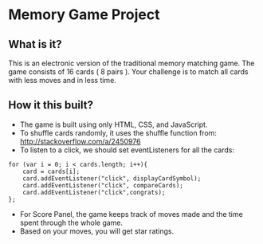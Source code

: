 # Memory Game Project

## What is it?

This is an electronic  version of the traditional memory matching game. The game consists of 16 cards ( 8 pairs ).
Your challenge is to match all cards with less moves and in less time.


## How it this built?

* The game is built using only HTML, CSS, and JavaScript.
* To shuffle cards randomly, it uses the shuffle function from: http://stackoverflow.com/a/2450976
* To listen to a click, we should set eventListeners for all the cards:
```
for (var i = 0; i < cards.length; i++){
    card = cards[i];
    card.addEventListener("click", displayCardSymbol);
    card.addEventListener("click", compareCards);
    card.addEventListener("click",congrats);
};
```
* For Score Panel, the game keeps track of moves made and the time spent through the whole game.
* Based on your moves, you will get star ratings.
